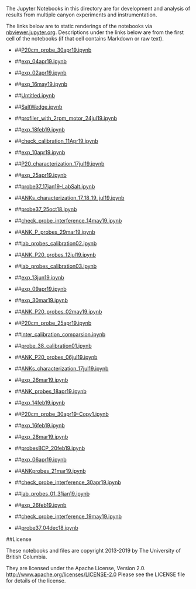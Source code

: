 The Jupyter Notebooks in this directory are for development and analysis of 
results from multiple canyon experiments and instrumentation.

The links below are to static renderings of the notebooks via
[nbviewer.jupyter.org](http://nbviewer.jupyter.org/).
Descriptions under the links below are from the first cell of the notebooks
(if that cell contains Markdown or raw text).

* ##[P20cm_probe_30apr19.ipynb](http://nbviewer.jupyter.org/urls/bitbucket.org/canyonsubc/multipleCanyons/raw/tip/lab/Conduino/Calibration/notebooks/P20cm_probe_30apr19.ipynb)  
    
* ##[exp_04apr19.ipynb](http://nbviewer.jupyter.org/urls/bitbucket.org/canyonsubc/multipleCanyons/raw/tip/lab/Conduino/Calibration/notebooks/exp_04apr19.ipynb)  
    
* ##[exp_02apr19.ipynb](http://nbviewer.jupyter.org/urls/bitbucket.org/canyonsubc/multipleCanyons/raw/tip/lab/Conduino/Calibration/notebooks/exp_02apr19.ipynb)  
    
* ##[exp_16may19.ipynb](http://nbviewer.jupyter.org/urls/bitbucket.org/canyonsubc/multipleCanyons/raw/tip/lab/Conduino/Calibration/notebooks/exp_16may19.ipynb)  
    
* ##[Untitled.ipynb](http://nbviewer.jupyter.org/urls/bitbucket.org/canyonsubc/multipleCanyons/raw/tip/lab/Conduino/Calibration/notebooks/Untitled.ipynb)  
    
* ##[SaltWedge.ipynb](http://nbviewer.jupyter.org/urls/bitbucket.org/canyonsubc/multipleCanyons/raw/tip/lab/Conduino/Calibration/notebooks/SaltWedge.ipynb)  
    
* ##[profiler_with_2rpm_motor_24jul19.ipynb](http://nbviewer.jupyter.org/urls/bitbucket.org/canyonsubc/multipleCanyons/raw/tip/lab/Conduino/Calibration/notebooks/profiler_with_2rpm_motor_24jul19.ipynb)  
    
* ##[exp_18feb19.ipynb](http://nbviewer.jupyter.org/urls/bitbucket.org/canyonsubc/multipleCanyons/raw/tip/lab/Conduino/Calibration/notebooks/exp_18feb19.ipynb)  
    
* ##[check_calibration_11Apr19.ipynb](http://nbviewer.jupyter.org/urls/bitbucket.org/canyonsubc/multipleCanyons/raw/tip/lab/Conduino/Calibration/notebooks/check_calibration_11Apr19.ipynb)  
    
* ##[exp_10apr19.ipynb](http://nbviewer.jupyter.org/urls/bitbucket.org/canyonsubc/multipleCanyons/raw/tip/lab/Conduino/Calibration/notebooks/exp_10apr19.ipynb)  
    
* ##[P20_characterization_17jul19.ipynb](http://nbviewer.jupyter.org/urls/bitbucket.org/canyonsubc/multipleCanyons/raw/tip/lab/Conduino/Calibration/notebooks/P20_characterization_17jul19.ipynb)  
    
* ##[exp_25apr19.ipynb](http://nbviewer.jupyter.org/urls/bitbucket.org/canyonsubc/multipleCanyons/raw/tip/lab/Conduino/Calibration/notebooks/exp_25apr19.ipynb)  
    
* ##[probe37_17jan19-LabSalt.ipynb](http://nbviewer.jupyter.org/urls/bitbucket.org/canyonsubc/multipleCanyons/raw/tip/lab/Conduino/Calibration/notebooks/probe37_17jan19-LabSalt.ipynb)  
    
* ##[ANKs_characterization_17_18_19_jul19.ipynb](http://nbviewer.jupyter.org/urls/bitbucket.org/canyonsubc/multipleCanyons/raw/tip/lab/Conduino/Calibration/notebooks/ANKs_characterization_17_18_19_jul19.ipynb)  
    
* ##[probe37_25oct18.ipynb](http://nbviewer.jupyter.org/urls/bitbucket.org/canyonsubc/multipleCanyons/raw/tip/lab/Conduino/Calibration/notebooks/probe37_25oct18.ipynb)  
    
* ##[check_probe_interference_14may19.ipynb](http://nbviewer.jupyter.org/urls/bitbucket.org/canyonsubc/multipleCanyons/raw/tip/lab/Conduino/Calibration/notebooks/check_probe_interference_14may19.ipynb)  
    
* ##[ANK_P_probes_29mar19.ipynb](http://nbviewer.jupyter.org/urls/bitbucket.org/canyonsubc/multipleCanyons/raw/tip/lab/Conduino/Calibration/notebooks/ANK_P_probes_29mar19.ipynb)  
    
* ##[lab_probes_calibration02.ipynb](http://nbviewer.jupyter.org/urls/bitbucket.org/canyonsubc/multipleCanyons/raw/tip/lab/Conduino/Calibration/notebooks/lab_probes_calibration02.ipynb)  
    
* ##[ANK_P20_probes_12jul19.ipynb](http://nbviewer.jupyter.org/urls/bitbucket.org/canyonsubc/multipleCanyons/raw/tip/lab/Conduino/Calibration/notebooks/ANK_P20_probes_12jul19.ipynb)  
    
* ##[lab_probes_calibration03.ipynb](http://nbviewer.jupyter.org/urls/bitbucket.org/canyonsubc/multipleCanyons/raw/tip/lab/Conduino/Calibration/notebooks/lab_probes_calibration03.ipynb)  
    
* ##[exp_13jun19.ipynb](http://nbviewer.jupyter.org/urls/bitbucket.org/canyonsubc/multipleCanyons/raw/tip/lab/Conduino/Calibration/notebooks/exp_13jun19.ipynb)  
    
* ##[exp_09apr19.ipynb](http://nbviewer.jupyter.org/urls/bitbucket.org/canyonsubc/multipleCanyons/raw/tip/lab/Conduino/Calibration/notebooks/exp_09apr19.ipynb)  
    
* ##[exp_30mar19.ipynb](http://nbviewer.jupyter.org/urls/bitbucket.org/canyonsubc/multipleCanyons/raw/tip/lab/Conduino/Calibration/notebooks/exp_30mar19.ipynb)  
    
* ##[ANK_P20_probes_02may19.ipynb](http://nbviewer.jupyter.org/urls/bitbucket.org/canyonsubc/multipleCanyons/raw/tip/lab/Conduino/Calibration/notebooks/ANK_P20_probes_02may19.ipynb)  
    
* ##[P20cm_probe_25apr19.ipynb](http://nbviewer.jupyter.org/urls/bitbucket.org/canyonsubc/multipleCanyons/raw/tip/lab/Conduino/Calibration/notebooks/P20cm_probe_25apr19.ipynb)  
    
* ##[inter_calibration_comparsion.ipynb](http://nbviewer.jupyter.org/urls/bitbucket.org/canyonsubc/multipleCanyons/raw/tip/lab/Conduino/Calibration/notebooks/inter_calibration_comparsion.ipynb)  
    
* ##[probe_38_calibration01.ipynb](http://nbviewer.jupyter.org/urls/bitbucket.org/canyonsubc/multipleCanyons/raw/tip/lab/Conduino/Calibration/notebooks/probe_38_calibration01.ipynb)  
    
* ##[ANK_P20_probes_06jul19.ipynb](http://nbviewer.jupyter.org/urls/bitbucket.org/canyonsubc/multipleCanyons/raw/tip/lab/Conduino/Calibration/notebooks/ANK_P20_probes_06jul19.ipynb)  
    
* ##[ANKs_characterization_17jul19.ipynb](http://nbviewer.jupyter.org/urls/bitbucket.org/canyonsubc/multipleCanyons/raw/tip/lab/Conduino/Calibration/notebooks/ANKs_characterization_17jul19.ipynb)  
    
* ##[exp_26mar19.ipynb](http://nbviewer.jupyter.org/urls/bitbucket.org/canyonsubc/multipleCanyons/raw/tip/lab/Conduino/Calibration/notebooks/exp_26mar19.ipynb)  
    
* ##[ANK_probes_18apr19.ipynb](http://nbviewer.jupyter.org/urls/bitbucket.org/canyonsubc/multipleCanyons/raw/tip/lab/Conduino/Calibration/notebooks/ANK_probes_18apr19.ipynb)  
    
* ##[exp_14feb19.ipynb](http://nbviewer.jupyter.org/urls/bitbucket.org/canyonsubc/multipleCanyons/raw/tip/lab/Conduino/Calibration/notebooks/exp_14feb19.ipynb)  
    
* ##[P20cm_probe_30apr19-Copy1.ipynb](http://nbviewer.jupyter.org/urls/bitbucket.org/canyonsubc/multipleCanyons/raw/tip/lab/Conduino/Calibration/notebooks/P20cm_probe_30apr19-Copy1.ipynb)  
    
* ##[exp_16feb19.ipynb](http://nbviewer.jupyter.org/urls/bitbucket.org/canyonsubc/multipleCanyons/raw/tip/lab/Conduino/Calibration/notebooks/exp_16feb19.ipynb)  
    
* ##[exp_28mar19.ipynb](http://nbviewer.jupyter.org/urls/bitbucket.org/canyonsubc/multipleCanyons/raw/tip/lab/Conduino/Calibration/notebooks/exp_28mar19.ipynb)  
    
* ##[probesBCP_20feb19.ipynb](http://nbviewer.jupyter.org/urls/bitbucket.org/canyonsubc/multipleCanyons/raw/tip/lab/Conduino/Calibration/notebooks/probesBCP_20feb19.ipynb)  
    
* ##[exp_06apr19.ipynb](http://nbviewer.jupyter.org/urls/bitbucket.org/canyonsubc/multipleCanyons/raw/tip/lab/Conduino/Calibration/notebooks/exp_06apr19.ipynb)  
    
* ##[ANKprobes_21mar19.ipynb](http://nbviewer.jupyter.org/urls/bitbucket.org/canyonsubc/multipleCanyons/raw/tip/lab/Conduino/Calibration/notebooks/ANKprobes_21mar19.ipynb)  
    
* ##[check_probe_interference_30apr19.ipynb](http://nbviewer.jupyter.org/urls/bitbucket.org/canyonsubc/multipleCanyons/raw/tip/lab/Conduino/Calibration/notebooks/check_probe_interference_30apr19.ipynb)  
    
* ##[lab_probes_01_31jan19.ipynb](http://nbviewer.jupyter.org/urls/bitbucket.org/canyonsubc/multipleCanyons/raw/tip/lab/Conduino/Calibration/notebooks/lab_probes_01_31jan19.ipynb)  
    
* ##[exp_26feb19.ipynb](http://nbviewer.jupyter.org/urls/bitbucket.org/canyonsubc/multipleCanyons/raw/tip/lab/Conduino/Calibration/notebooks/exp_26feb19.ipynb)  
    
* ##[check_probe_interference_19may19.ipynb](http://nbviewer.jupyter.org/urls/bitbucket.org/canyonsubc/multipleCanyons/raw/tip/lab/Conduino/Calibration/notebooks/check_probe_interference_19may19.ipynb)  
    
* ##[probe37_04dec18.ipynb](http://nbviewer.jupyter.org/urls/bitbucket.org/canyonsubc/multipleCanyons/raw/tip/lab/Conduino/Calibration/notebooks/probe37_04dec18.ipynb)  
    

##License

These notebooks and files are copyright 2013-2019
by The University of British Columbia.

They are licensed under the Apache License, Version 2.0.
http://www.apache.org/licenses/LICENSE-2.0
Please see the LICENSE file for details of the license.
